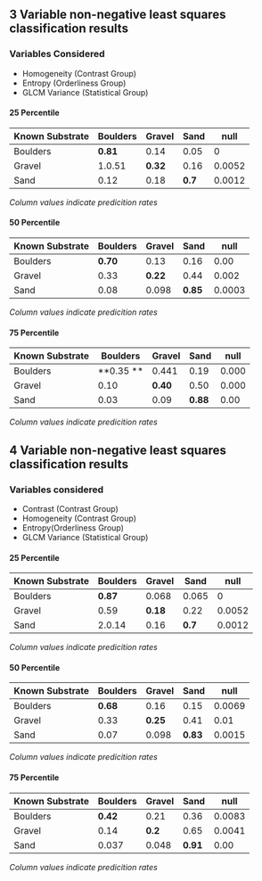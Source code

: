 ## 3 Variable non-negative least squares classification results

### Variables Considered
- Homogeneity (Contrast Group)
- Entropy (Orderliness Group)
- GLCM Variance (Statistical Group)

#### 25 Percentile

|Known Substrate|Boulders | Gravel | Sand | null|
| ----| ---- | ---- | ---- | ----|
|Boulders|**0.81** | 0.14 | 0.05 | 0|
|Gravel|1.0.51 | **0.32** | 0.16 | 0.0052|
|Sand|0.12 | 0.18 | **0.7** | 0.0012|
*Column values indicate predicition rates*

#### 50 Percentile
|Known Substrate|Boulders | Gravel | Sand | null|
|----    | ---- | ---- | ----| ---|
|Boulders    |**0.70**  | 0.13 | 0.16 | 0.00|
|Gravel  |0.33  | **0.22** | 0.44 | 0.002|
|Sand|0.08  | 0.098 | **0.85** | 0.0003|
*Column values indicate predicition rates*
#### 75 Percentile

|Known Substrate|Boulders | Gravel | Sand | null|
| ----| ---- | ---- | ---- | ----|
|Boulders|**0.35 **| 0.441 | 0.19 | 0.000|
|Gravel|0.10 | **0.40** | 0.50| 0.000|
|Sand| 0.03 | 0.09 | **0.88** | 0.00|
*Column values indicate predicition rates*


## 4 Variable non-negative least squares classification results

### Variables considered
- Contrast (Contrast Group)
- Homogeneity (Contrast Group)
- Entropy(Orderliness Group)
- GLCM Variance (Statistical Group)


#### 25 Percentile
|Known Substrate|Boulders | Gravel | Sand | null|
| ----| ---- | ---- | ---- | ----|
|Boulders|**0.87** | 0.068 | 0.065 | 0|
|Gravel|0.59 | **0.18** | 0.22 | 0.0052|
|Sand|2.0.14 | 0.16 | **0.7** | 0.0012|
*Column values indicate predicition rates*
#### 50 Percentile
|Known Substrate|Boulders | Gravel | Sand | null|
|----    | ---- | ---- | ----| ---|
|Boulders    |**0.68**  | 0.16 | 0.15 | 0.0069|
|Gravel  |0.33  | **0.25** | 0.41 | 0.01|
|Sand|0.07  | 0.098 | **0.83** | 0.0015|
*Column values indicate predicition rates*
#### 75 Percentile

|Known Substrate|Boulders | Gravel | Sand | null|
| ----| ---- | ---- | ---- | ----|
|Boulders|**0.42**| 0.21 | 0.36 | 0.0083|
|Gravel|0.14 | **0.2** | 0.65| 0.0041|
|Sand| 0.037 | 0.048 | **0.91** | 0.00|
*Column values indicate predicition rates*
